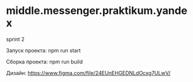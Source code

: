 # middle.messenger.praktikum.yandex
sprint 2

Запуск проекта:
npm run start

Сборка проекта:
npm run build

Дизайн:
https://www.figma.com/file/24EUnEHGEDNLdOcxg7ULwV/